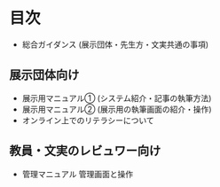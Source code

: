 # 目次

- 総合ガイダンス (展示団体・先生方・文実共通の事項)

## 展示団体向け

- 展示用マニュアル① (システム紹介・記事の執筆方法)
- 展示用マニュアル② (展示用の執筆画面の紹介・操作)
- オンライン上でのリテラシーについて

## 教員・文実のレビュワー向け

- 管理マニュアル 管理画面と操作
